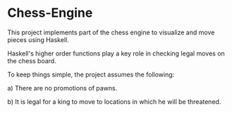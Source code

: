 # Chess-Engine
This project implements part of the chess engine to visualize and move pieces using Haskell.

Haskell's higher order functions play a key role in checking legal moves on the chess board.


To keep things simple, the project assumes the following:

a) There are no promotions of pawns.

b) It is legal for a king to move to locations in which he will be threatened.
